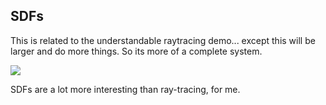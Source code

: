 ## SDFs

This is related to the understandable raytracing demo... except this will be larger and do more things. So its more of a complete system.


![](screenshot.png)

SDFs are a lot more interesting than ray-tracing, for me.